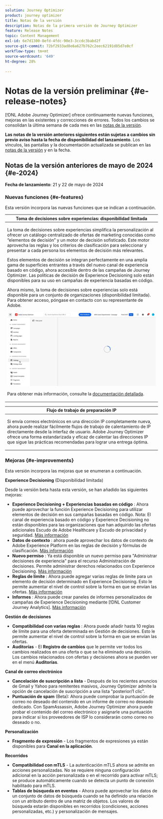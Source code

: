 ```yaml
---
solution: Journey Optimizer
product: journey optimizer
title: Notas de la versión
description: Notas de la primera versión de Journey Optimizer
feature: Release Notes
topic: Content Management
exl-id: 6e7d1300-8efd-4fdc-90e3-3ccdc3babd2f
source-git-commit: 72bf2933ad8e6a627b762c2eec62191d85d7e0cf
workflow-type: tm+mt
source-wordcount: '649'
ht-degree: 28%

---
```


# Notas de la versión preliminar {#e-release-notes}

[!DNL Adobe Journey Optimizer] ofrece continuamente nuevas funciones, mejoras en las existentes y correcciones de errores. Todos los cambios se consolidan la última semana de cada mes en las [notas de la versión](release-notes.md).

**Las notas de la versión anteriores siguientes están sujetas a cambios sin previo aviso hasta la fecha de disponibilidad del lanzamiento**. Los vínculos, las pantallas y la documentación actualizada se publican en las [notas de la versión](release-notes.md) y en la fecha.

## Notas de la versión anteriores de mayo de 2024 {#e-2024}

**Fecha de lanzamiento**: 21 y 22 de mayo de 2024

### Nuevas funciones {#e-features}

Esta versión incorpora las nuevas funciones que se indican a continuación.


<table>
<thead>
<tr>
<th><strong>Toma de decisiones sobre experiencias: disponibilidad limitada</strong><br/></th>
</tr>
</thead>
<tbody>
<tr>
<td>
<p>La toma de decisiones sobre experiencias simplifica la personalización al ofrecer un catálogo centralizado de ofertas de marketing conocidas como “elementos de decisión” y un motor de decisión sofisticado. Este motor aprovecha las reglas y los criterios de clasificación para seleccionar y presentar a cada persona los elementos de decisión más relevantes.</p>
<p>Estos elementos de decisión se integran perfectamente en una amplia gama de superficies entrantes a través del nuevo canal de experiencia basado en código, ahora accesible dentro de las campañas de Journey Optimizer. Las políticas de decisión de Experience Decisioning solo están disponibles para su uso en campañas de experiencia basadas en código.</p>
<p>Ahora mismo, la toma de decisiones sobre experiencias solo está disponible para un conjunto de organizaciones (disponibilidad limitada). Para obtener acceso, póngase en contacto con su representante de Adobe.</p>
<img src="assets/do-not-localize/gif-exd.gif"/>
<p>Para obtener más información, consulte la <a href="../experience-decisioning/gs-experience-decisioning.md">documentación detallada</a>.</p>
</td>
</tr>
</tbody>
</table>


<table>
<thead>
<tr>
<th><strong>Flujo de trabajo de preparación IP</strong><br/></th>
</tr>
</thead>
<tbody>
<tr>
<td>
<p>Si envía correos electrónicos en una dirección IP completamente nueva, ahora puede realizar fácilmente flujos de trabajo de calentamiento de IP directamente desde la interfaz de usuario. Adobe Journey Optimizer ofrece una forma estandarizada y eficaz de calentar las direcciones IP que sigue las prácticas recomendadas para lograr una entrega óptima.</p>
<!--p>For more information, refer to the <a href="../configuration/ip-warmup-gs.md">detailed documentation</a>.</p-->
</td>
</tr>
</tbody>
</table>

<!--table>
<thead>
<tr>
<th><strong>Business rules - Beta</strong><br/></th>
</tr>
</thead>
<tbody>
<tr>
<td>
<p>You can now create granular frequency capping rules, and apply them to different types of marketing communications through rule sets. This new capability lets you control how often your audiences receive a message by setting cross-channel rules, that automatically exclude over-solicited profiles from messages and actions.</p>
<p>Business rules capability is currently available as a beta. To join the beta program, contact your Adobe representative.</p>
<p>For more information, refer to the <a href="../configuration/business-rules.md">detailed documentation</a>.</p>
</td>
</tr>
</tbody>
</table-->


<!--table>
<thead>
<tr>
<th><strong>Extended personalization data - Beta</strong><br/></th>
</tr>
</thead>
<tbody>
<tr>
<td>
<p>You can now lookup and fetch data values within Adobe Experience Platform datasets, and use these values to build conditions in Adobe Journey Optimizer. You can leverage data from a lookup dataset when a relationship has been defined using an attribute inside of an array of objects. You can specify non-profile enabled datasets for lookup. Once enabled, you can use a profile attribute as a join key to the specified dataset to retrive further data for personalization.</p>
<p>This capability is currently available as a public beta.</p>
</td>
</tr>
</tbody>
</table-->

### Mejoras {#e-improvements}

Esta versión incorpora las mejoras que se enumeran a continuación.

**Experience Decisioning** (Disponibilidad limitada)

Desde la versión beta hasta esta versión, se han añadido las siguientes mejoras:

* **Experience Decisioning + Experiencias basadas en código** : Ahora puede aprovechar la función Experience Decisioning para utilizar elementos de decisión en sus campañas basadas en código. Nota: El canal de experiencia basado en código y Experience Decisioning no están disponibles para las organizaciones que han adquirido las ofertas adicionales Escudo de Adobe Healthcare y Escudo de privacidad y seguridad. [Más información](../code-based/get-started-code-based.md)
* **Datos de contexto** : ahora puede aprovechar los datos de contexto de Adobe Experience Platform en las reglas de decisión y fórmulas de clasificación. [Más información](../experience-decisioning/context-data.md)
* **Nuevo permiso** : Ya está disponible un nuevo permiso para &quot;Administrar decisiones de experiencia&quot; para el recurso Administración de decisiones. Permite administrar derechos relacionados con Experience Decisioning. [Más información](../experience-decisioning/gs-experience-decisioning.md)
* **Reglas de límite** : Ahora puede agregar varias reglas de límite para un elemento de decisión determinado en Experience Decisioning. Esto le permite aumentar el nivel de control sobre la forma en que se envían las ofertas. [Más información](../experience-decisioning/items.md#capping)
* **Informes** : Ahora puede crear paneles de informes personalizados de campañas de Experience Decisioning mediante [!DNL Customer Journey Analytics]. [Más información](../experience-decisioning/cja-reporting.md)


**Gestión de decisiones**

* **Compatibilidad con varias reglas** : Ahora puede añadir hasta 10 reglas de límite para una oferta determinada en Gestión de decisiones. Esto le permite aumentar el nivel de control sobre la forma en que se envían las ofertas.
* **Auditorías** - El **Registro de cambios** que le permite ver todos los cambios realizados en una oferta o que se ha eliminado una decisión. Los cambios relacionados con ofertas y decisiones ahora se pueden ver en el menú **Auditorías**.


**Canal de correo electrónico**

* **Cancelación de suscripción a lista** - Después de los recientes anuncios de Gmail y Yahoo para remitentes masivos, Journey Optimizer admite la opción de cancelación de suscripción a una lista &quot;posterior/1 clic&quot;.
* **Puntuación de spam** (Beta): Ahora puede comprobar la puntuación de correo no deseado del contenido en un informe de correo no deseado dedicado. Con SpamAssassin, Adobe Journey Optimizer ahora puede probar el contenido del correo electrónico y asignarle una puntuación para indicar si los proveedores de ISP lo considerarán como correo no deseado o no.
  <!--[Read more](../content-management/spam-report.md)-->

<!--
**Audiences**

* The use of audiences and attributes from audience composition and custom upload (CSV file) is now available for use with Healthcare Shield or Privacy and Security Shield.-->

**Personalización**

* **Fragmento de expresión** - Los fragmentos de expresiones ya están disponibles para **Canal en la aplicación**.
  <!--[Read more](../personalization/use-expression-fragments.md)-->

**Recorridos**

<!--* **Merge policies** (Limited Availability)- Merge policies used by a journey are now visible and consistent throughout the journey.-->
* **Compatibilidad con mTLS** - La autenticación mTLS ahora se admite en acciones personalizadas. No se requiere ninguna configuración adicional en la acción personalizada o en el recorrido para activar mTLS; se produce automáticamente cuando se detecta un punto de conexión habilitado para mTLS.
* **Tablas de búsqueda en eventos** - Ahora puede aprovechar los datos de un conjunto de datos de búsqueda cuando se ha definido una relación con un atributo dentro de una matriz de objetos. Los valores de búsqueda estarán disponibles en recorridos (condiciones, acciones personalizadas, etc.) y personalización de mensajes.
